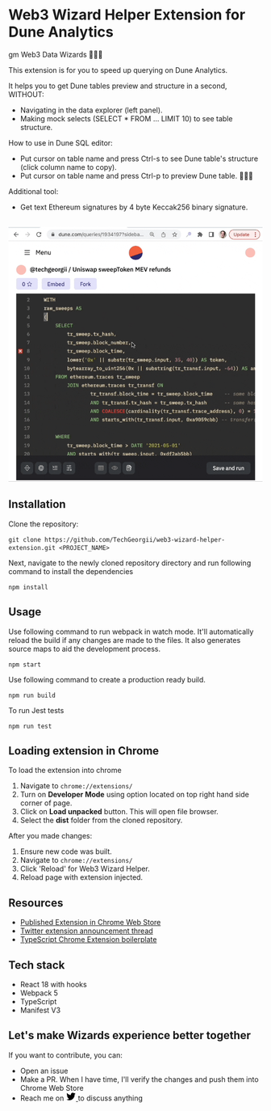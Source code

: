 # Web3 Wizard Helper Extension for Dune Analytics

gm Web3 Data Wizards 🧙🧙🧙 

This extension is for you to speed up querying on Dune Analytics.

It helps you to get Dune tables preview and structure in a second, WITHOUT:
- Navigating in the data explorer (left panel).
- Making mock selects (SELECT * FROM ... LIMIT 10) to see table structure.

How to use in Dune SQL editor:
- Put cursor on table name and press Ctrl-s to see Dune table's structure (click column name to copy).
- Put cursor on table name and press Ctrl-p to preview Dune table.
🥳🥳🥳

Additional tool:
- Get text Ethereum signatures by 4 byte Keccak256 binary signature.

<br/>

<img src="https://raw.githubusercontent.com/TechGeorgii/github-resources/main/Web3-Wizard-Helper-intro.gif"/>

## Installation

Clone the repository:

```
git clone https://github.com/TechGeorgii/web3-wizard-helper-extension.git <PROJECT_NAME>
```

Next, navigate to the newly cloned repository directory and run following command to install the dependencies

```
npm install
```

## Usage

Use following command to run webpack in watch mode. It'll automatically reload the build if any changes are made to the files. It also generates source maps to aid the development process.

```
npm start
```

Use following command to create a production ready build.

```
npm run build
```

To run Jest tests

```
npm run test
```

## Loading extension in Chrome

To load the extension into chrome

1. Navigate to `chrome://extensions/`
2. Turn on **Developer Mode** using option located on top right hand side corner of page.
3. Click on **Load unpacked** button. This will open file browser.
4. Select the **dist** folder from the cloned repository.

After you made changes:
1. Ensure new code was built.
2. Navigate to `chrome://extensions/`
3. Click 'Reload' for Web3 Wizard Helper.
4. Reload page with extension injected.

## Resources

- [Published Extension in Chrome Web Store](https://chrome.google.com/webstore/detail/web3-wizard-helper/aefehogbbakpjjegponcmdnkfjipdcfl)
- [Twitter extension announcement thread](https://twitter.com/techgeorgii/status/1633818271886585859)
- [TypeScript Chrome Extension boilerplate](https://github.com/harshal-limaye/chrome-extension-boilerplate-react-typescript)

## Tech stack

- React 18 with hooks
- Webpack 5
- TypeScript
- Manifest V3

## Let's make Wizards experience better together
If you want to contribute, you can:
- Open an issue
- Make a PR. When I have time, I'll verify the changes and push them into Chrome Web Store
- Reach me on <a href="https://twitter.com/TechGeorgii" target="_blank">
  <img src="https://raw.githubusercontent.com/TechGeorgii/github-resources/main/twitter.png" style="width: 18px;  margin: 1px;">
</a> to discuss anything
